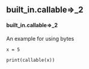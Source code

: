## built_in.callable=>_2
#### built_in.callable=>_2
An example for using bytes
```
x = 5

print(callable(x))
```